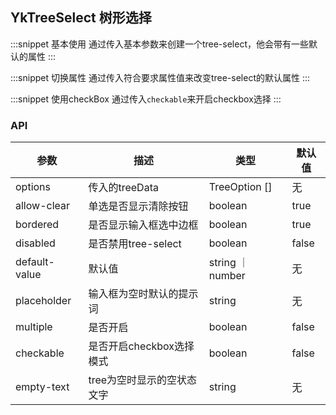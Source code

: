 ## YkTreeSelect 树形选择

:::snippet
基本使用
通过传入基本参数来创建一个tree-select，他会带有一些默认的属性
<TreeSelectDefault/>
:::

:::snippet
切换属性
通过传入符合要求属性值来改变tree-select的默认属性
<TreeSelectTrends/>
:::

:::snippet
使用checkBox
通过传入`checkable`来开启checkbox选择
<TreeSelectCheckable/>
:::

### API

| 参数                  | 描述           | 类型                | 默认值            |
| --------------------- | -------------- | ------------------- | ----------------- |
| options                 | 传入的treeData   | TreeOption [] |  无
| allow-clear | 单选是否显示清除按钮    | boolean                 | true
| bordered                  | 是否显示输入框选中边框           | boolean | true               |
| disabled | 是否禁用tree-select         | boolean    | false                 |
| default-value         | 默认值         | string ｜ number    | 无                 |
| placeholder            | 输入框为空时默认的提示词   | string             | 无             |
| multiple           | 是否开启   | boolean             | false             |
| checkable           | 是否开启checkbox选择模式   | boolean             | false             |
| empty-text | tree为空时显示的空状态文字 | string | 无
